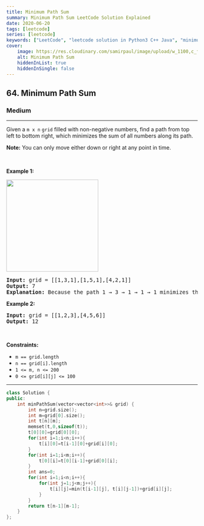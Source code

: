 ```yaml
---
title: Minimum Path Sum
summary: Minimum Path Sum LeetCode Solution Explained
date: 2020-06-20
tags: [leetcode]
series: [leetcode]
keywords: ["LeetCode", "leetcode solution in Python3 C++ Java", "minimum-path-sum LeetCode Solution Explained"]
cover:
    image: https://res.cloudinary.com/samirpaul/image/upload/w_1100,c_fit,co_rgb:FFFFFF,l_text:Arial_75_bold:Minimum Path Sum - Solution Explained/problem-solving.webp
    alt: Minimum Path Sum
    hiddenInList: true
    hiddenInSingle: false
---
```



<h2>64. Minimum Path Sum</h2><h3>Medium</h3><hr><div><p>Given a <code>m x n</code> <code>grid</code> filled with non-negative numbers, find a path from top left to bottom right, which minimizes the sum of all numbers along its path.</p>

<p><strong>Note:</strong> You can only move either down or right at any point in time.</p>

<p>&nbsp;</p>
<p><strong>Example 1:</strong></p>
<img alt="" src="https://assets.leetcode.com/uploads/2020/11/05/minpath.jpg" style="width: 242px; height: 242px;">
<pre><strong>Input:</strong> grid = [[1,3,1],[1,5,1],[4,2,1]]
<strong>Output:</strong> 7
<strong>Explanation:</strong> Because the path 1 → 3 → 1 → 1 → 1 minimizes the sum.
</pre>

<p><strong>Example 2:</strong></p>

<pre><strong>Input:</strong> grid = [[1,2,3],[4,5,6]]
<strong>Output:</strong> 12
</pre>

<p>&nbsp;</p>
<p><strong>Constraints:</strong></p>

<ul>
	<li><code>m == grid.length</code></li>
	<li><code>n == grid[i].length</code></li>
	<li><code>1 &lt;= m, n &lt;= 200</code></li>
	<li><code>0 &lt;= grid[i][j] &lt;= 100</code></li>
</ul>
</div>

---




```cpp
class Solution {
public:
    int minPathSum(vector<vector<int>>& grid) {
        int n=grid.size();
        int m=grid[0].size();
        int t[n][m];
        memset(t,0,sizeof(t));
        t[0][0]=grid[0][0];
        for(int i=1;i<n;i++){
            t[i][0]=t[i-1][0]+grid[i][0];
        }
        for(int i=1;i<m;i++){
            t[0][i]=t[0][i-1]+grid[0][i];
        }
        int ans=0;
        for(int i=1;i<n;i++){
            for(int j=1;j<m;j++){
                t[i][j]=min(t[i-1][j], t[i][j-1])+grid[i][j];
            }
        }
        return t[n-1][m-1];
    }
};
```
